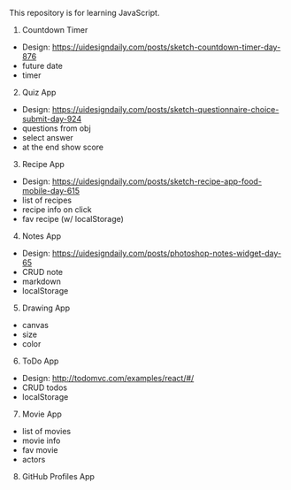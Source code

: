 This repository is for learning JavaScript.

1. Countdown Timer

- Design: https://uidesigndaily.com/posts/sketch-countdown-timer-day-876
- future date
- timer

2. Quiz App

- Design: https://uidesigndaily.com/posts/sketch-questionnaire-choice-submit-day-924
- questions from obj
- select answer
- at the end show score

3. Recipe App

- Design: https://uidesigndaily.com/posts/sketch-recipe-app-food-mobile-day-615
- list of recipes
- recipe info on click
- fav recipe (w/ localStorage)

4. Notes App

- Design: https://uidesigndaily.com/posts/photoshop-notes-widget-day-65
- CRUD note
- markdown
- localStorage

5. Drawing App

- canvas
- size
- color

6. ToDo App

- Design: http://todomvc.com/examples/react/#/
- CRUD todos
- localStorage

7. Movie App

- list of movies
- movie info
- fav movie
- actors

8. GitHub Profiles App
